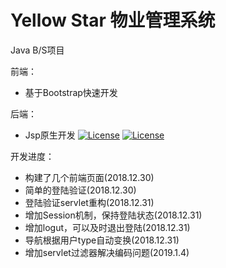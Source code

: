 # Yellow Star 物业管理系统

Java B/S项目

前端：
- 基于Bootstrap快速开发

后端：
- Jsp原生开发
[![License](https://img.shields.io/badge/Tomcat-v8.5.37.svg)](https://github.com/ruanfumin/YellowStar)
[![License](https://img.shields.io/badge/Mysql-v8.0.svg)](https://github.com/ruanfumin/YellowStar)

开发进度：
- 构建了几个前端页面(2018.12.30)
- 简单的登陆验证(2018.12.30)
- 登陆验证servlet重构(2018.12.31)
- 增加Session机制，保持登陆状态(2018.12.31)
- 增加logut，可以及时退出登陆(2018.12.31)
- 导航根据用户type自动变换(2018.12.31)
- 增加servlet过滤器解决编码问题(2019.1.4)